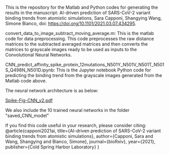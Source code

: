 This is the repository for the Matlab and Python codes for generating the results in the manuscript: AI-driven prediction of SARS-CoV-2 variant binding trends from atomistic simulations, Sara Capponi, Shangying Wang, Simone Bianco, doi: https://doi.org/10.1101/2021.03.07.434295.

convert_data_to_image_subtract_moving_average.m: This is the matlab code for data preprocessing. This code preprocesses the raw distance matrices to the subtracted averaged matrices and then converts the matrices to grayscale images ready to be used as inputs to the Convolutional Neural Networks. 


CNN_predict_affinity_spike_protein_12mutations_N501Y_N501V_N501T_N501S_Q498N_N501D.ipynb: This is the Jupyter notebook Python code for predicting the binding trend from the grayscale images generated from the Matlab code above.

The neural network architecture is as below:

[Spike-Fig-CNN_v2.pdf](https://github.com/CCCofficial/ML_spike_protein/files/6185458/Spike-Fig-CNN_v2.pdf)


We also include the 10 trained neural networks in the folder "saved_CNN_model"

 If you find this code useful in your research, please consider citing:
 @article{capponi2021ai,
  title={AI-driven prediction of SARS-CoV-2 variant binding trends from atomistic simulations},
  author={Capponi, Sara and Wang, Shangying and Bianco, Simone},
  journal={bioRxiv},
  year={2021},
  publisher={Cold Spring Harbor Laboratory}
}

